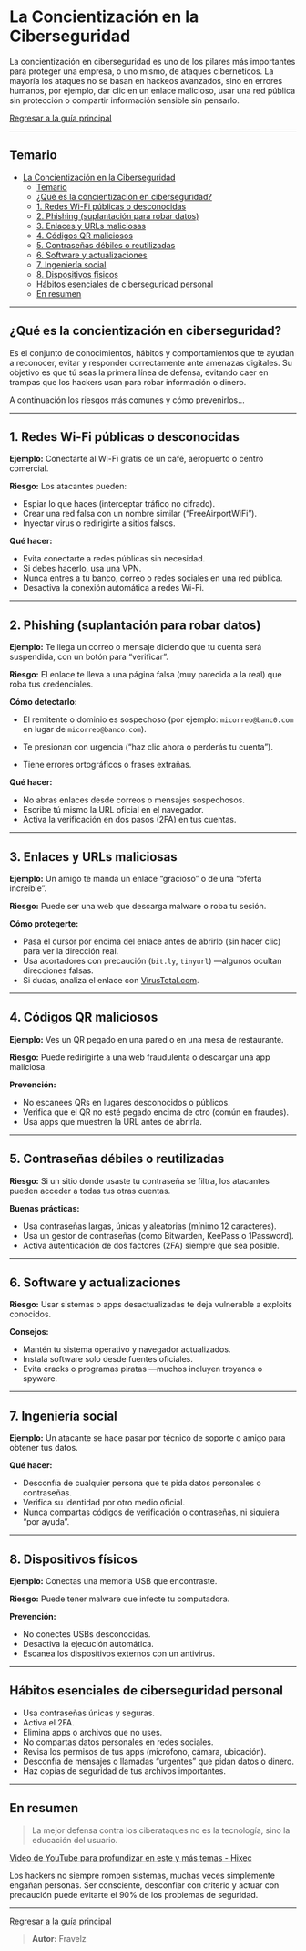 # La Concientización en la Ciberseguridad

La concientización en ciberseguridad es uno de los pilares más importantes para proteger una empresa, o uno mismo, de ataques cibernéticos. La mayoría los ataques no se basan en hackeos avanzados, sino en errores humanos, por ejemplo, dar clic en un enlace malicioso, usar una red pública sin protección o compartir información sensible sin pensarlo.

[Regresar a la guía principal](./../readme.md#temario)

---

## Temario

- [La Concientización en la Ciberseguridad](#la-concientización-en-la-ciberseguridad)
  - [Temario](#temario)
  - [¿Qué es la concientización en ciberseguridad?](#qué-es-la-concientización-en-ciberseguridad)
  - [1. Redes Wi-Fi públicas o desconocidas](#1-redes-wi-fi-públicas-o-desconocidas)
  - [2. Phishing (suplantación para robar datos)](#2-phishing-suplantación-para-robar-datos)
  - [3. Enlaces y URLs maliciosas](#3-enlaces-y-urls-maliciosas)
  - [4. Códigos QR maliciosos](#4-códigos-qr-maliciosos)
  - [5. Contraseñas débiles o reutilizadas](#5-contraseñas-débiles-o-reutilizadas)
  - [6. Software y actualizaciones](#6-software-y-actualizaciones)
  - [7. Ingeniería social](#7-ingeniería-social)
  - [8. Dispositivos físicos](#8-dispositivos-físicos)
  - [Hábitos esenciales de ciberseguridad personal](#hábitos-esenciales-de-ciberseguridad-personal)
  - [En resumen](#en-resumen)

---

## ¿Qué es la concientización en ciberseguridad?

Es el conjunto de conocimientos, hábitos y comportamientos que te ayudan a reconocer, evitar y responder correctamente ante amenazas digitales. Su objetivo es que tú seas la primera línea de defensa, evitando caer en trampas que los hackers usan para robar información o dinero.

A continuación los riesgos más comunes y cómo prevenirlos...

---

## 1. Redes Wi-Fi públicas o desconocidas

**Ejemplo:** Conectarte al Wi-Fi gratis de un café, aeropuerto o centro comercial.

**Riesgo:** Los atacantes pueden:

- Espiar lo que haces (interceptar tráfico no cifrado).
- Crear una red falsa con un nombre similar (“FreeAirportWiFi”).
- Inyectar virus o redirigirte a sitios falsos.

**Qué hacer:**

- Evita conectarte a redes públicas sin necesidad.
- Si debes hacerlo, usa una VPN.
- Nunca entres a tu banco, correo o redes sociales en una red pública.
- Desactiva la conexión automática a redes Wi-Fi.

---

## 2. Phishing (suplantación para robar datos)

**Ejemplo:** Te llega un correo o mensaje diciendo que tu cuenta será suspendida, con un botón para “verificar”.

**Riesgo:** El enlace te lleva a una página falsa (muy parecida a la real) que roba tus credenciales.

**Cómo detectarlo:**

- El remitente o dominio es sospechoso (por ejemplo: `micorreo@banc0.com` en lugar de `micorreo@banco.com`).

- Te presionan con urgencia (“haz clic ahora o perderás tu cuenta”).

- Tiene errores ortográficos o frases extrañas.

**Qué hacer:**

- No abras enlaces desde correos o mensajes sospechosos.
- Escribe tú mismo la URL oficial en el navegador.
- Activa la verificación en dos pasos (2FA) en tus cuentas.

---

## 3. Enlaces y URLs maliciosas

**Ejemplo:** Un amigo te manda un enlace “gracioso” o de una “oferta increíble”.

**Riesgo:** Puede ser una web que descarga malware o roba tu sesión.

**Cómo protegerte:**

- Pasa el cursor por encima del enlace antes de abrirlo (sin hacer clic) para ver la dirección real.
- Usa acortadores con precaución (`bit.ly`, `tinyurl`) —algunos ocultan direcciones falsas.
- Si dudas, analiza el enlace con [VirusTotal.com](https://www.virustotal.com).

---

## 4. Códigos QR maliciosos

**Ejemplo:** Ves un QR pegado en una pared o en una mesa de restaurante.

**Riesgo:** Puede redirigirte a una web fraudulenta o descargar una app maliciosa.

**Prevención:**

- No escanees QRs en lugares desconocidos o públicos.
- Verifica que el QR no esté pegado encima de otro (común en fraudes).
- Usa apps que muestren la URL antes de abrirla.

---

## 5. Contraseñas débiles o reutilizadas

**Riesgo:** Si un sitio donde usaste tu contraseña se filtra, los atacantes pueden acceder a todas tus otras cuentas.

**Buenas prácticas:**

- Usa contraseñas largas, únicas y aleatorias (mínimo 12 caracteres).
- Usa un gestor de contraseñas (como Bitwarden, KeePass o 1Password).
- Activa autenticación de dos factores (2FA) siempre que sea posible.

---

## 6. Software y actualizaciones

**Riesgo:** Usar sistemas o apps desactualizadas te deja vulnerable a exploits conocidos.

**Consejos:**

- Mantén tu sistema operativo y navegador actualizados.
- Instala software solo desde fuentes oficiales.
- Evita cracks o programas piratas —muchos incluyen troyanos o spyware.

---

## 7. Ingeniería social

**Ejemplo:** Un atacante se hace pasar por técnico de soporte o amigo para obtener tus datos.

**Qué hacer:**

- Desconfía de cualquier persona que te pida datos personales o contraseñas.
- Verifica su identidad por otro medio oficial.
- Nunca compartas códigos de verificación o contraseñas, ni siquiera “por ayuda”.

---

## 8. Dispositivos físicos

**Ejemplo:** Conectas una memoria USB que encontraste.

**Riesgo:** Puede tener malware que infecte tu computadora.

**Prevención:**

- No conectes USBs desconocidas.
- Desactiva la ejecución automática.
- Escanea los dispositivos externos con un antivirus.

---

## Hábitos esenciales de ciberseguridad personal

- Usa contraseñas únicas y seguras.
- Activa el 2FA.
- Elimina apps o archivos que no uses.
- No compartas datos personales en redes sociales.
- Revisa los permisos de tus apps (micrófono, cámara, ubicación).
- Desconfía de mensajes o llamadas “urgentes” que pidan datos o dinero.
- Haz copias de seguridad de tus archivos importantes.

---

## En resumen

> La mejor defensa contra los ciberataques no es la tecnología, sino la educación del usuario.

[Video de YouTube para profundizar en este y más temas - Hixec](https://www.youtube.com/watch?v=Bz1jX-dH3K8)

Los hackers no siempre rompen sistemas, muchas veces simplemente engañan personas.
Ser consciente, desconfiar con criterio y actuar con precaución puede evitarte el 90% de los problemas de seguridad.

---

[Regresar a la guía principal](./../readme.md#temario)

> **Autor:** Fravelz
